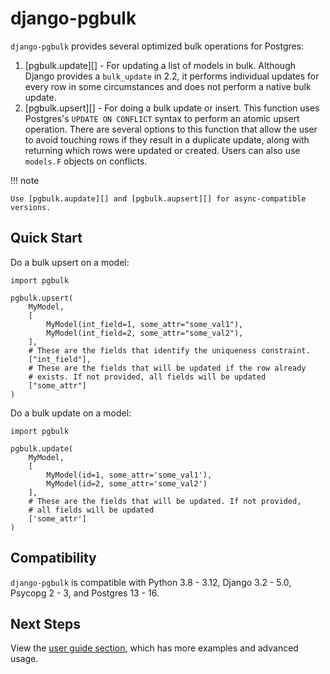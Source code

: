 # django-pgbulk

`django-pgbulk` provides several optimized bulk operations for Postgres:

1. [pgbulk.update][] - For updating a list of models in bulk. Although Django provides a `bulk_update` in 2.2, it performs individual updates for every row in some circumstances and does not perform a native bulk update.
2. [pgbulk.upsert][] - For doing a bulk update or insert. This function uses Postgres's `UPDATE ON CONFLICT` syntax to perform an atomic upsert operation. There are several options to this function that allow the user to avoid touching rows if they result in a duplicate update, along with returning which rows were updated or created. Users can also use `models.F` objects on conflicts.

!!! note

    Use [pgbulk.aupdate][] and [pgbulk.aupsert][] for async-compatible versions.

## Quick Start

Do a bulk upsert on a model:

    import pgbulk

    pgbulk.upsert(
        MyModel,
        [
            MyModel(int_field=1, some_attr="some_val1"),
            MyModel(int_field=2, some_attr="some_val2"),
        ],
        # These are the fields that identify the uniqueness constraint.
        ["int_field"],
        # These are the fields that will be updated if the row already
        # exists. If not provided, all fields will be updated
        ["some_attr"]
    )

Do a bulk update on a model:

    import pgbulk

    pgbulk.update(
        MyModel,
        [
            MyModel(id=1, some_attr='some_val1'),
            MyModel(id=2, some_attr='some_val2')
        ],
        # These are the fields that will be updated. If not provided,
        # all fields will be updated
        ['some_attr']
    )

## Compatibility

`django-pgbulk` is compatible with Python 3.8 - 3.12, Django 3.2 - 5.0, Psycopg 2 - 3, and Postgres 13 - 16.

## Next Steps

View the [user guide section](guide.md), which has more examples and advanced usage.
